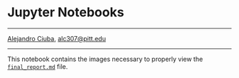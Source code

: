 # Jupyter Notebooks
***
[Alejandro Ciuba](https://alejandrociuba.github.io), alc307@pitt.edu
***
This notebook contains the images necessary to properly view the [`final_report.md`](https://github.com/Data-Science-for-Linguists-2022/Pragmatics-In-Video-Games/blob/main/final_report.md) file.